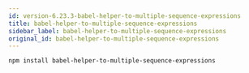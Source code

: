 ```yaml
---
id: version-6.23.3-babel-helper-to-multiple-sequence-expressions
title: babel-helper-to-multiple-sequence-expressions
sidebar_label: babel-helper-to-multiple-sequence-expressions
original_id: babel-helper-to-multiple-sequence-expressions
---
```


```sh
npm install babel-helper-to-multiple-sequence-expressions
```

